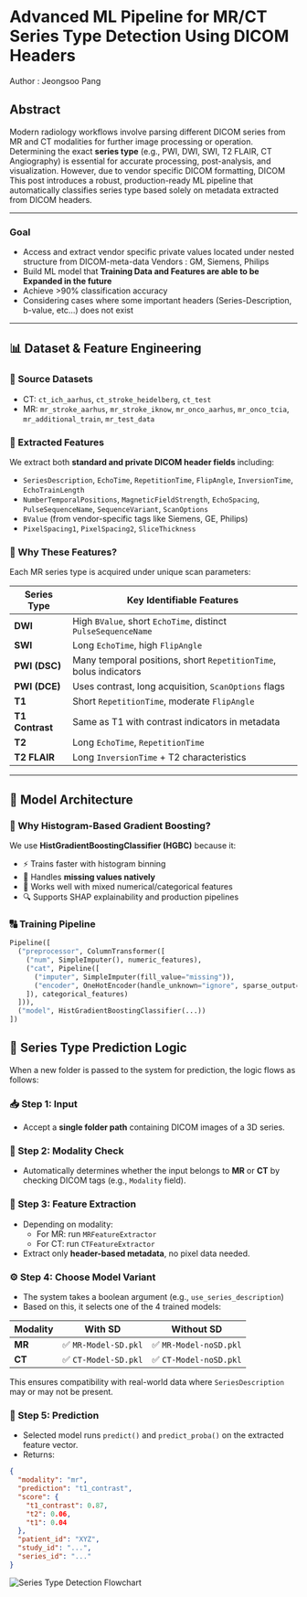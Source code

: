 # Advanced ML Pipeline for MR/CT Series Type Detection Using DICOM Headers
Author : Jeongsoo Pang

## Abstract

Modern radiology workflows involve parsing different DICOM series from MR and CT modalities for further image processing or operation. Determining the exact **series type** (e.g., PWI, DWI, SWI, T2 FLAIR, CT Angiography) is essential for accurate processing, post-analysis, and visualization. However, due to vendor specific DICOM formatting, DICOM This post introduces a robust, production-ready ML pipeline that automatically classifies series type based solely on metadata extracted from DICOM headers.

---
### Goal
- Access and extract vendor specific private values located under nested structure from DICOM-meta-data
    Vendors : GM, Siemens, Philips
- Build ML model that **Training Data and Features are able to be Expanded in the future** 
- Achieve >90% classification accuracy
- Considering cases where some important headers (Series-Description, b-value, etc...) does not exist

---

## 📊 Dataset & Feature Engineering

### 💼 Source Datasets

- CT: `ct_ich_aarhus`, `ct_stroke_heidelberg`, `ct_test`  
- MR: `mr_stroke_aarhus`, `mr_stroke_iknow`, `mr_onco_aarhus`, `mr_onco_tcia`, `mr_additional_train`, `mr_test_data`

### 📂 Extracted Features

We extract both **standard and private DICOM header fields** including:

- `SeriesDescription`, `EchoTime`, `RepetitionTime`, `FlipAngle`, `InversionTime`, `EchoTrainLength`  
- `NumberTemporalPositions`, `MagneticFieldStrength`, `EchoSpacing`, `PulseSequenceName`, `SequenceVariant`, `ScanOptions`  
- `BValue` (from vendor-specific tags like Siemens, GE, Philips)  
- `PixelSpacing1`, `PixelSpacing2`, `SliceThickness`

### 🔬 Why These Features?

Each MR series type is acquired under unique scan parameters:

| Series Type     | Key Identifiable Features |
|----------------|----------------------------|
| **DWI**        | High `BValue`, short `EchoTime`, distinct `PulseSequenceName` |
| **SWI**        | Long `EchoTime`, high `FlipAngle` |
| **PWI (DSC)**  | Many temporal positions, short `RepetitionTime`, bolus indicators |
| **PWI (DCE)**  | Uses contrast, long acquisition, `ScanOptions` flags |
| **T1**         | Short `RepetitionTime`, moderate `FlipAngle` |
| **T1 Contrast**| Same as T1 with contrast indicators in metadata |
| **T2**         | Long `EchoTime`, `RepetitionTime` |
| **T2 FLAIR**   | Long `InversionTime` + T2 characteristics |

---

## 🧠 Model Architecture

### 🏃 Why Histogram-Based Gradient Boosting?

We use **HistGradientBoostingClassifier (HGBC)** because it:

- ⚡ Trains faster with histogram binning  
- 🧩 Handles **missing values natively**  
- 🧮 Works well with mixed numerical/categorical features  
- 🔍 Supports SHAP explainability and production pipelines  

### 🔠 Training Pipeline

```python
Pipeline([
  ("preprocessor", ColumnTransformer([
    ("num", SimpleImputer(), numeric_features),
    ("cat", Pipeline([
      ("imputer", SimpleImputer(fill_value="missing")),
      ("encoder", OneHotEncoder(handle_unknown="ignore", sparse_output=False))
    ]), categorical_features)
  ])),
  ("model", HistGradientBoostingClassifier(...))
])
```
## 🔁 Series Type Prediction Logic

When a new folder is passed to the system for prediction, the logic flows as follows:

### 📥 Step 1: Input
- Accept a **single folder path** containing DICOM images of a 3D series.

### 🩻 Step 2: Modality Check
- Automatically determines whether the input belongs to **MR** or **CT** by checking DICOM tags (e.g., `Modality` field).
  
### 🧬 Step 3: Feature Extraction
- Depending on modality:
  - For MR: run `MRFeatureExtractor`
  - For CT: run `CTFeatureExtractor`
- Extract only **header-based metadata**, no pixel data needed.

### ⚙️ Step 4: Choose Model Variant
- The system takes a boolean argument (e.g., `use_series_description`)
- Based on this, it selects one of the 4 trained models:

| Modality | With SD | Without SD |
|----------|---------|------------|
| **MR**   | ✅ `MR-Model-SD.pkl` | ✅ `MR-Model-noSD.pkl` |
| **CT**   | ✅ `CT-Model-SD.pkl` | ✅ `CT-Model-noSD.pkl` |

This ensures compatibility with real-world data where `SeriesDescription` may or may not be present.

### 🔮 Step 5: Prediction
- Selected model runs `predict()` and `predict_proba()` on the extracted feature vector.
- Returns:
```json
{
  "modality": "mr",
  "prediction": "t1_contrast",
  "score": {
    "t1_contrast": 0.87,
    "t2": 0.06,
    "t1": 0.04
  },
  "patient_id": "XYZ",
  "study_id": "...",
  "series_id": "..."
}
```
![Series Type Detection Flowchart](../images/series_prediction_flow.png)
